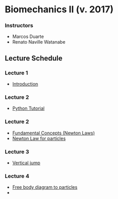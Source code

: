 # Biomechanics II (v. 2017)  


### Instructors  
- Marcos Duarte
- Renato Naville Watanabe


## Lecture Schedule

### Lecture 1   
- [Introduction](https://nbviewer.jupyter.org/github/BMClab/bmc/blob/master/Notebooks/Biomechanics.ipynb)

### Lecture 2
- [Python Tutorial](https://nbviewer.jupyter.org/github/BMClab/bmc/blob/master/Notebooks/PythonForScientificComputing.ipynb)


### Lecture 2
- [Fundamental Concepts (Newton Laws)](https://nbviewer.jupyter.org/github/BMClab/bmc/blob/master/Notebooks/KineticsFundamentalConcepts.ipynb)
- [Newton Law for particles](https://nbviewer.jupyter.org/github/BMClab/bmc/blob/master/Notebooks/newtonLawForParticles.ipynb)

### Lecture 3

- [Vertical jump](http://nbviewer.jupyter.org/github/BMClab/bmc/blob/master/notebooks/VerticalJump.ipynb)
 
### Lecture 4 
- [Free body diagram to particles](https://nbviewer.jupyter.org/github/BMClab/bmc/blob/master/notebooks/FBDParticles.ipynb)
- 


